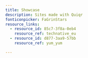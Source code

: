 ```yaml
---
title: Showcase
description: Sites made with Quiqr
fonticonpicker: FaGrinStars
resource_links:
  - resource_id: 85c7-3f8a-0eb4
    resource_ref: technative_eu
  - resource_id: d877-3aa9-57bb
    resource_ref: yum_yum

---
```








